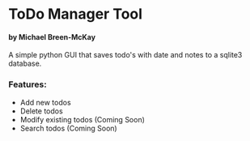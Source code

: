 # ToDo Manager Tool
#### by Michael Breen-McKay

A simple python GUI that saves todo's with
date and notes to a sqlite3 database.

### Features:
* Add new todos
* Delete todos
* Modify existing todos (Coming Soon)
* Search todos (Coming Soon)

